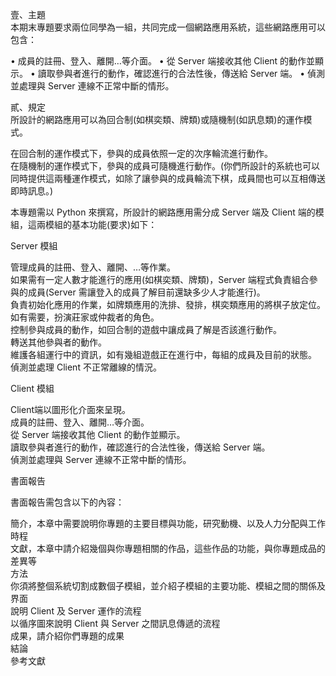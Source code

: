壹、主題<br>
本期末專題要求兩位同學為一組，共同完成一個網路應用系統，這些網路應用可以包含：

• 成員的註冊、登入、離開…等介面。
• 從 Server 端接收其他 Client 的動作並顯示。
• 讀取參與者進行的動作，確認進行的合法性後，傳送給 Server 端。
• 偵測並處理與 Server 連線不正常中斷的情形。



貳、規定<br>
所設計的網路應用可以為回合制(如棋奕類、牌類)或隨機制(如訊息類)的運作模式。

在回合制的運作模式下，參與的成員依照一定的次序輪流進行動作。<br>
在隨機制的運作模式下，參與的成員可隨機進行動作。(你們所設計的系統也可以同時提供這兩種運作模式，如除了讓參與的成員輪流下棋，成員間也可以互相傳送即時訊息。) 

本專題需以 Python 來撰寫，所設計的網路應用需分成 Server 端及 Client 端的模組，這兩模組的基本功能(要求)如下： 

Server 模組

管理成員的註冊、登入、離開、…等作業。<br>
如果需有一定人數才能進行的應用(如棋奕類、牌類)，Server 端程式負責組合參與的成員(Server 需讓登入的成員了解目前還缺多少人才能進行)。<br>
負責初始化應用的作業，如牌類應用的洗排、發排，棋奕類應用的將棋子放定位。
如有需要，扮演莊家或仲裁者的角色。<br>
控制參與成員的動作，如回合制的遊戲中讓成員了解是否該進行動作。<br>
轉送其他參與者的動作。<br>
維護各組運行中的資訊，如有幾組遊戲正在進行中，每組的成員及目前的狀態。<br>
偵測並處理 Client 不正常離線的情況。







Client 模組 

Client端以圖形化介面來呈現。<br>
成員的註冊、登入、離開…等介面。<br>
從 Server 端接收其他 Client 的動作並顯示。<br>
讀取參與者進行的動作，確認進行的合法性後，傳送給 Server 端。<br>
偵測並處理與 Server 連線不正常中斷的情形。




書面報告

書面報告需包含以下的內容：

簡介，本章中需要說明你專題的主要目標與功能，研究動機、以及人力分配與工作時程<br>
文獻，本章中請介紹幾個與你專題相關的作品，這些作品的功能，與你專題成品的差異等<br>
方法<br>
你須將整個系統切割成數個子模組，並介紹子模組的主要功能、模組之間的關係及界面<br>
說明 Client 及 Server 運作的流程<br>
以循序圖來說明 Client 與 Server 之間訊息傳遞的流程<br>
成果，請介紹你們專題的成果<br>
結論<br>
參考文獻
